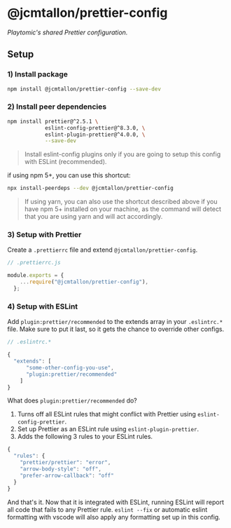 # @jcmtallon/prettier-config
*Playtomic's shared Prettier configuration.*

## Setup

### 1) Install package

```bash
npm install @jcmtallon/prettier-config --save-dev
```

### 2) Install peer dependencies

```bash
npm install prettier@^2.5.1 \
            eslint-config-prettier@^8.3.0, \
            eslint-plugin-prettier@^4.0.0, \
            --save-dev
```

> Install eslint-config plugins only if you are going to setup this config with ESLint (recommended).

if using npm 5+, you can use this shortcut:
```bash
npx install-peerdeps --dev @jcmtallon/prettier-config
```
> If using yarn, you can also use the shortcut described above if you have npm 5+ installed on your machine, as the command will detect that you are using yarn and will act accordingly. 

### 3) Setup with Prettier

Create a `.prettierrc` file and extend `@jcmtallon/prettier-config`.

```js
// .prettierrc.js

module.exports = {
    ...require("@jcmtallon/prettier-config"),
  };
```

### 4) Setup with ESLint

Add `plugin:prettier/recommended` to the extends array in your `.eslintrc.*` file. Make sure to put it last, so it gets the chance to override other configs.

```js
// .eslintrc.*

{
  "extends": [
      "some-other-config-you-use",
      "plugin:prettier/recommended"
    ]
}
```

What does `plugin:prettier/recommended` do?

1. Turns off all ESLint rules that might conflict with Prettier using `eslint-config-prettier`.
2. Set up Prettier as an ESLint rule using `eslint-plugin-prettier`.
3. Adds the following 3 rules to your ESLint rules.

```js 
{
  "rules": {
    "prettier/prettier": "error",
    "arrow-body-style": "off",
    "prefer-arrow-callback": "off"
  }
}
```

And that's it. Now that it is integrated with ESLint, running ESLint will report all code that fails to any Prettier rule. `eslint --fix` or automatic eslint formatting with vscode will also apply any formatting set up in this config.
